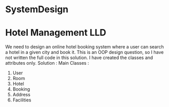 # SystemDesign

# Hotel Management LLD
We need to design an online hotel booking system where a user can search a hotel in a given city and book it. This is an OOP design question, so I have not written the full code in this solution. I have created the classes and attributes only.
Solution :
Main Classes :
1. User 
2. Room 
3. Hotel 
4. Booking 
5. Address 
6. Facilities

